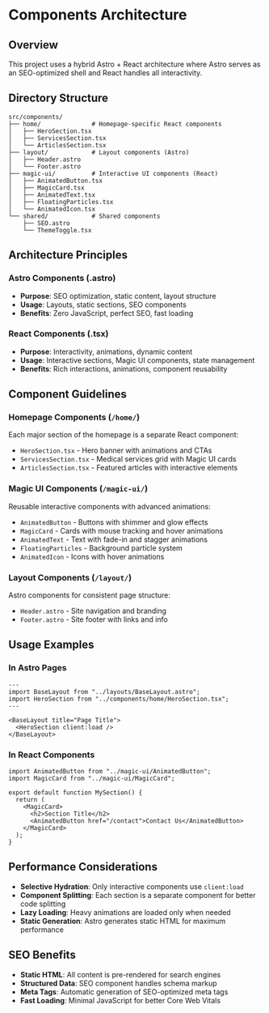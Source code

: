 # Components Architecture

## Overview

This project uses a hybrid Astro + React architecture where Astro serves as an SEO-optimized shell and React handles all interactivity.

## Directory Structure

```
src/components/
├── home/              # Homepage-specific React components
│   ├── HeroSection.tsx
│   ├── ServicesSection.tsx
│   └── ArticlesSection.tsx
├── layout/            # Layout components (Astro)
│   ├── Header.astro
│   └── Footer.astro
├── magic-ui/          # Interactive UI components (React)
│   ├── AnimatedButton.tsx
│   ├── MagicCard.tsx
│   ├── AnimatedText.tsx
│   ├── FloatingParticles.tsx
│   └── AnimatedIcon.tsx
└── shared/            # Shared components
    ├── SEO.astro
    └── ThemeToggle.tsx
```

## Architecture Principles

### Astro Components (.astro)

- **Purpose**: SEO optimization, static content, layout structure
- **Usage**: Layouts, static sections, SEO components
- **Benefits**: Zero JavaScript, perfect SEO, fast loading

### React Components (.tsx)

- **Purpose**: Interactivity, animations, dynamic content
- **Usage**: Interactive sections, Magic UI components, state management
- **Benefits**: Rich interactions, animations, component reusability

## Component Guidelines

### Homepage Components (`/home/`)

Each major section of the homepage is a separate React component:

- `HeroSection.tsx` - Hero banner with animations and CTAs
- `ServicesSection.tsx` - Medical services grid with Magic UI cards
- `ArticlesSection.tsx` - Featured articles with interactive elements

### Magic UI Components (`/magic-ui/`)

Reusable interactive components with advanced animations:

- `AnimatedButton` - Buttons with shimmer and glow effects
- `MagicCard` - Cards with mouse tracking and hover animations
- `AnimatedText` - Text with fade-in and stagger animations
- `FloatingParticles` - Background particle system
- `AnimatedIcon` - Icons with hover animations

### Layout Components (`/layout/`)

Astro components for consistent page structure:

- `Header.astro` - Site navigation and branding
- `Footer.astro` - Site footer with links and info

## Usage Examples

### In Astro Pages

```astro
---
import BaseLayout from "../layouts/BaseLayout.astro";
import HeroSection from "../components/home/HeroSection.tsx";
---

<BaseLayout title="Page Title">
  <HeroSection client:load />
</BaseLayout>
```

### In React Components

```tsx
import AnimatedButton from "../magic-ui/AnimatedButton";
import MagicCard from "../magic-ui/MagicCard";

export default function MySection() {
  return (
    <MagicCard>
      <h2>Section Title</h2>
      <AnimatedButton href="/contact">Contact Us</AnimatedButton>
    </MagicCard>
  );
}
```

## Performance Considerations

- **Selective Hydration**: Only interactive components use `client:load`
- **Component Splitting**: Each section is a separate component for better code splitting
- **Lazy Loading**: Heavy animations are loaded only when needed
- **Static Generation**: Astro generates static HTML for maximum performance

## SEO Benefits

- **Static HTML**: All content is pre-rendered for search engines
- **Structured Data**: SEO component handles schema markup
- **Meta Tags**: Automatic generation of SEO-optimized meta tags
- **Fast Loading**: Minimal JavaScript for better Core Web Vitals
